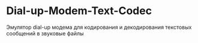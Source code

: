 # Dial-up-Modem-Text-Codec
 Эмулятор dial-up модема для кодирования и декодирования текстовых сообщений в звуковые файлы
